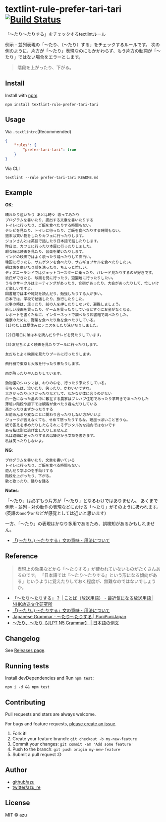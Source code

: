 # textlint-rule-prefer-tari-tari [![Build Status](https://travis-ci.org/textlint-ja/textlint-rule-prefer-tari-tari.svg?branch=master)](https://travis-ci.org/textlint-ja/textlint-rule-prefer-tari-tari)

「〜たり〜たりする」をチェックするtextlintルール

例示・並列表現の「～たり、（～たり）する」をチェックするルールです。
次の例のように、片方が「〜たり」表現なのにもかかわらず、もう片方の動詞が「〜たり」ではない場合をエラーとします。

> 階段を上がったり、下がる。

## Install

Install with [npm](https://www.npmjs.com/):

    npm install textlint-rule-prefer-tari-tari

## Usage

Via `.textlintrc`(Recommended)

```json
{
    "rules": {
        "prefer-tari-tari": true
    }
}
```

Via CLI

```
textlint --rule prefer-tari-tari README.md
```

## Example

**OK**:

```
晴れたり泣いたり あとは時々 歌ってみたり
プログラムを書いたり、提出する文章を書いたりする
トイレに行ったり、ご飯を食べたりする時間もない。
テレビを見たり、トイレに行ったり、ご飯を食べたりする時間もない。
週末は買い物をしたりカフェに行ったりします。
ジョンさんとは英語で話したり日本語で話したりします。
昨日は、カフェに行ったり本屋に行ったりしました。
暇な時は映画を見たり、音楽を聞いたりします。
インドの映画ではよく歌ったり踊ったりして面白い。
韓国に行ったら、サムゲタンを食べたり、サムギョプサルを食べたりしたい。
朝は歯を磨いたり顔を洗ったり、ちょっと忙しい。
ディズニーランドではジェットコースターに乗ったり、パレード見たりするのが好きです。
彼氏ができたら、映画を見に行ったり、遊園地に行ったりしたい。
うちのサークルはミーティングがあったり、合宿があったり、大会があったりして、忙しいけど楽しいですよ。
図書館では本や雑誌を読んだり、勉強したりする人が多い。
日本では、学校で勉強したり、旅行したりした。
火事の時は、走ったり、前の人を押したりしないで、避難しましょう。
新しい漫画を買ったり、ゲームを買ったりしているとすぐにお金がなくなる。
レポートを書くために、インターネットで調べたり図書館で調べたりした。
健康のために、野菜を食べたり魚を食べたりしている。
(1)わたしは夏休みにテニスをしたり泳いだりしました。

(2)日曜日に弟は本を読んだりテレビを見たりしています。

(3)友だちとよく映画を見たりプールに行ったりします。

友だちとよく映画を見たりプールに行ったりします。

飛行機で東京と大阪を行ったり来たりします。

雨が降ったりやんだりしています。

動物園のシロクマは、おりの中を、行ったり来たりしている。
赤ちゃんは、泣いたり、笑ったり、かわいいですね。
大きかったり小さかったりなどして、なかなか体に合うのがない
白一色になった畠の中に散在する農家はプレハブ住宅であったり茅葺きであったりした
薄暗い階段や廊下では観客が食べたり呑んだりしている
高かったりまずかったりする
お前あんまり変なことに関わり合ったりしない方がいいよ
ジョークが言えなくても、せめて怒ったりするな。理屈っぽいこと言うな。
紙で答えを求めたりしたらそれこそデジタル的な指向ではないです
あら私は別に逃げ出したりしませんよ
私は路頭に迷ったりするのは嫌だから文章を書きます。
私は笑ったりしないよ。
```

**NG**:

```
プログラムを書いたり、文章を書いている
トイレに行ったり、ご飯を食べる時間もない。
遊んだり学ぶのを手助けする
階段を上がったり、下がる。
歌と歌ったり、踊りを踊る
```



**Notes**:

「〜たり」は必ずもう片方が「〜たり」となるわけではありません。
あくまで例示・並列・対の動作の表現などにおける「〜たり」がそのように扱われます。
(英語の`and`や`or`などが感覚としては近いと思います)

一方、「〜たり」の表現はかなり多用であるため、誤検知があるかもしれません。

- [「(～たり、) ～たりする」文の意味・用法について](http://hdl.handle.net/2297/1885)

## Reference

> 表現上の効果などから「～たりする」が使われていないものがたくさんあるのです。
> 「日本語では『～たり～たりする』という形になる傾向がある」というように覚えたりしておく程度が、無難なのではないでしょうか。

- [「～たり～たりする」？ | ことば（放送用語） - 最近気になる放送用語 | NHK放送文化研究所](https://www.nhk.or.jp/bunken/summary/kotoba/term/132.html "「～たり～たりする」？ | ことば（放送用語） - 最近気になる放送用語 | NHK放送文化研究所")
- [「(～たり、) ～たりする」文の意味・用法について](http://hdl.handle.net/2297/1885)
- [Japanese Grammar - 〜たり〜たりする | PuniPuniJapan](http://www.punipunijapan.com/japanese-grammar-tari-tari/ "Japanese Grammar - 〜たり〜たりする | PuniPuniJapan")
- [～たり、～たり【JLPT N5 Grammar】 | 日本語の例文](http://j-nihongo.com/tari/ "～たり、～たり【JLPT N5 Grammar】 | 日本語の例文")


## Changelog

See [Releases page](https://github.com/textlint-ja/textlint-rule-prefer-tari-tari/releases).

## Running tests

Install devDependencies and Run `npm test`:

    npm i -d && npm test

## Contributing

Pull requests and stars are always welcome.

For bugs and feature requests, [please create an issue](https://github.com/textlint-ja/textlint-rule-prefer-tari-tari/issues).

1. Fork it!
2. Create your feature branch: `git checkout -b my-new-feature`
3. Commit your changes: `git commit -am 'Add some feature'`
4. Push to the branch: `git push origin my-new-feature`
5. Submit a pull request :D

## Author

- [github/azu](https://github.com/azu)
- [twitter/azu_re](https://twitter.com/azu_re)

## License

MIT © azu
